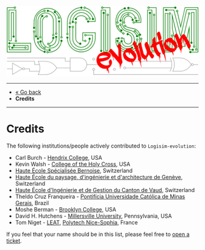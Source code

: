 [![Logisim-evolution](../artwork/logisim-evolution-logo.svg)](https://github.com/logisim-evolution/logisim-evolution)

---

* [« Go back](../README.md)
* **Credits**

---

# Credits #

The following institutions/people actively contributed to `Logisim-evolution`:

* Carl Burch - [Hendrix College](https://www.hendrix.edu/), USA
* Kevin Walsh - [College of the Holy Cross](http://www.holycross.edu/), USA
* [Haute École Spécialisée Bernoise](http://www.bfh.ch), Switzerland
* [Haute École du paysage, d'ingénierie et d'architecture de Genève](http://hepia.hesge.ch), Switzerland
* [Haute École d'Ingénierie et de Gestion du Canton de Vaud](http://www.heig-vd.ch), Switzerland
* Theldo Cruz Franqueira - [Pontifícia Universidade Católica de Minas Gerais](
https://www.pucminas.br/destaques/Paginas/default.aspx), Brazil
* Moshe Berman - [Brooklyn College](http://www.brooklyn.cuny.edu/), USA
* David H. Hutchens - [Millersville University](https://www.millersville.edu/), Pennsylvania, USA
* Tom Niget - [LEAT](https://leat.univ-cotedazur.fr/), [Polytech Nice-Sophia](https://polytech.univ-cotedazur.fr/), 
France

If you feel that your name should be in this list, please feel free
to [open a ticket](https://github.com/logisim-evolution/logisim-evolution/issues).
